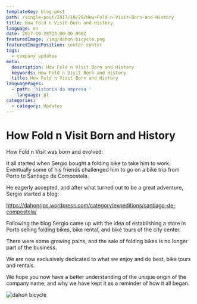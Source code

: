 ```yaml
---
templateKey: blog-post
path: /single-post/2017/10/29/How-Fold-n-Visit-Born-and-History
title: How Fold n Visit Born and History
language: en
date: 2017-10-28T23:00:00.000Z
featuredImage: /img/dahon-bicycle.png
featuredImagePosition: center center
tags:
  - company updates
meta:
  description: How Fold n Visit Born and History
  keywords: How Fold n Visit Born and History
  title: How Fold n Visit Born and History
languagePages:
  - path: 'historia da empresa '
    language: pt
categories:
  - category: Updates
---
```

# How Fold n Visit Born and History

How Fold n Visit was born and evolved:

It all started when Sergio bought a folding bike to take him to work. Eventually some of his friends challenged him to go on a bike trip from Porto to Santiago de Compostela.

He eagerly accepted, and after what turned out to be a great adventure, Sergio started a blog:

<https://dahonrips.wordpress.com/category/expeditions/santiago-de-compostela/>

Following the blog Sergio came up with the idea of establishing a store in Porto selling folding bikes, bike rental, and bike tours of the city center.

There were some growing pains, and the sale of folding bikes is no longer part of the business.

We are now exclusively dedicated to what we enjoy and do best, bike tours and rentals.

We hope you now have a better understanding of the unique origin of the company name, and why we have kept it as a reminder of how it all began.

![dahon bicycle](/img/dahon-bicycle.png "dahon bicycle")
